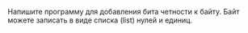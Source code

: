 Напишите программу для добавления бита четности к байту. Байт можете записать в виде списка (list) нулей и единиц.

